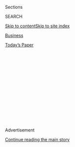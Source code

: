<div id="app">

<div>

<div>

<div>

<div class="NYTAppHideMasthead css-1q2w90k e1suatyy0">

<div class="section css-ui9rw0 e1suatyy2">

<div class="css-eph4ug er09x8g0">

<div class="css-6n7j50">

</div>

<span class="css-1dv1kvn">Sections</span>

<div class="css-10488qs">

<span class="css-1dv1kvn">SEARCH</span>

</div>

[Skip to content](#site-content)[Skip to site
index](#site-index)

</div>

<div id="masthead-section-label" class="css-1wr3we4 eaxe0e00">

[Business](https://www.nytimes.com/section/business)

</div>

<div class="css-10698na e1huz5gh0">

</div>

</div>

<div id="masthead-bar-one" class="section hasLinks css-15hmgas e1csuq9d3">

<div class="css-uqyvli e1csuq9d0">

</div>

<div class="css-1uqjmks e1csuq9d1">

</div>

<div class="css-9e9ivx">

[](https://myaccount.nytimes.com/auth/login?response_type=cookie&client_id=vi)

</div>

<div class="css-1bvtpon e1csuq9d2">

[Today’s
Paper](https://www.nytimes.com/section/todayspaper)

</div>

</div>

</div>

</div>

<div data-aria-hidden="false">

<div id="site-content" data-role="main">

<div>

<div class="css-1aor85t" style="opacity:0.000000001;z-index:-1;visibility:hidden">

<div class="css-1hqnpie">

<div class="css-epjblv">

<span class="css-17xtcya">[Business](/section/business)</span><span class="css-x15j1o">|</span><span class="css-fwqvlz">Mortgage
Rates Drop Below 3% for First Time, Tempting Home
Buyers</span>

</div>

<div class="css-k008qs">

<div class="css-1iwv8en">

<span class="css-18z7m18"></span>

<div>

</div>

</div>

<span class="css-1n6z4y">https://nyti.ms/32u1IBB</span>

<div class="css-1705lsu">

<div class="css-4xjgmj">

<div class="css-4skfbu" data-role="toolbar" data-aria-label="Social Media Share buttons, Save button, and Comments Panel with current comment count" data-testid="share-tools">

  - 
  - 
  - 
  - 
    
    <div class="css-6n7j50">
    
    </div>

  - 

</div>

</div>

</div>

</div>

</div>

</div>

<div id="NYT_TOP_BANNER_REGION" class="css-13pd83m">

</div>

<div id="top-wrapper" class="css-1sy8kpn">

<div id="top-slug" class="css-l9onyx">

Advertisement

</div>

[Continue reading the main
story](#after-top)

<div class="ad top-wrapper" style="text-align:center;height:100%;display:block;min-height:250px">

<div id="top" class="place-ad" data-position="top" data-size-key="top">

</div>

</div>

<div id="after-top">

</div>

</div>

<div>

<div id="sponsor-wrapper" class="css-1hyfx7x">

<div id="sponsor-slug" class="css-19vbshk">

Supported by

</div>

[Continue reading the main
story](#after-sponsor)

<div id="sponsor" class="ad sponsor-wrapper" style="text-align:center;height:100%;display:block">

</div>

<div id="after-sponsor">

</div>

</div>

<div class="css-186x18t">

</div>

<div class="css-1vkm6nb ehdk2mb0">

# Mortgage Rates Drop Below 3% for First Time, Tempting Home Buyers

</div>

Thanks to Federal Reserve policy, the average rate on a 30-year fixed
mortgage fell to 2.98 percent. That could spur buying and construction.

<div class="css-79elbk" data-testid="photoviewer-wrapper">

<div class="css-z3e15g" data-testid="photoviewer-wrapper-hidden">

</div>

<div class="css-1a48zt4 ehw59r15" data-testid="photoviewer-children">

![<span class="css-16f3y1r e13ogyst0" data-aria-hidden="true">A Freddie
Mac survey released on Thursday showed a 2.98 percent average rate on
30-year
mortgages.</span><span class="css-cnj6d5 e1z0qqy90" itemprop="copyrightHolder"><span class="css-1ly73wi e1tej78p0">Credit...</span><span><span>Barbara
J. Perenic/The Columbus Dispatch, via Associated
Press</span></span></span>](https://static01.nyt.com/images/2020/07/16/business/16mortgagerate2/merlin_174084753_4693548b-d914-4004-882e-351811156308-articleLarge.jpg?quality=75&auto=webp&disable=upscale)

</div>

</div>

<div class="css-18e8msd">

<div class="css-vp77d3 epjyd6m0">

<div class="css-1baulvz">

By [<span class="css-1baulvz last-byline" itemprop="name">Matt
Phillips</span>](https://www.nytimes.com/by/matt-phillips)

</div>

</div>

  - July 16,
    2020

  - 
    
    <div class="css-4xjgmj">
    
    <div class="css-d8bdto" data-role="toolbar" data-aria-label="Social Media Share buttons, Save button, and Comments Panel with current comment count" data-testid="share-tools">
    
      - 
      - 
      - 
      - 
        
        <div class="css-6n7j50">
        
        </div>
    
      - 
    
    </div>
    
    </div>

</div>

</div>

<div class="section meteredContent css-1r7ky0e" name="articleBody" itemprop="articleBody">

<div class="css-1fanzo5 StoryBodyCompanionColumn">

<div class="css-53u6y8">

Home loans have never been cheaper, if you can find a willing lender.

The average rate on 30-year fixed mortgages has fallen below 3 percent
for the first time, as the Federal Reserve’s recent efforts to pump
trillions of dollars into financial markets to support the economy
during the pandemic translate into lower consumer borrowing costs.

[Freddie Mac’s nationwide survey of mortgage
rates](http://www.freddiemac.com/pmms/#), released on Thursday, showed
the average on a 30-year mortgage at 2.98 percent, the first time this
key rate has fallen below 3 percent since the government-backed mortgage
finance firm began publishing the data in
1971.

</div>

</div>

<div style="max-width:100%;margin:0 auto">

<div class="css-17dprlf" data-id="100000007242609" data-slug="16MortgageRate1" style="max-width:600px">

</div>

</div>

<div class="css-1fanzo5 StoryBodyCompanionColumn">

<div class="css-53u6y8">

It was the latest in a string of record-low readings for the cost of
home loans, and a rare bright spot for the U.S. economy. Nearly 15
million jobs have disappeared since the coronavirus pandemic exploded in
March. Gross domestic product is expected to contract in the second
quarter more than it ever has before.

</div>

</div>

<div class="css-1fanzo5 StoryBodyCompanionColumn">

<div class="css-53u6y8">

But for those who are still receiving a paycheck, the collapse in
mortgage rates has suddenly made homeownership more affordable, analysts
and economists say.

“If you have your job, you’ve got your financial house in order — gosh,
this is a great time to go and buy a home because mortgage rates are
dirt cheap,” said Frank Nothaft, chief economist at CoreLogic, a real
estate research firm.

The public has noticed. Mortgage applications, which fell at the start
of the pandemic, have bounced back to some of the highest levels since
the 2008 housing bubble burst.

The vast majority have been for refinancings, which allow owners to cut
their monthly housing payments, freeing up cash for spending elsewhere.
But record-low rates are stimulating more activity from first-time home
buyers, too.

“People are taking advantage of these low rates not only to refinance
but also to buy homes,” said Laurie Goodman, co-director of the housing
finance policy center at the Urban Institute. “You’ve got a lot of
first-time home buyers in the queue who see this as their opportunity.”

</div>

</div>

<div class="css-1fanzo5 StoryBodyCompanionColumn">

<div class="css-53u6y8">

The savings are real. For a mortgage in the amount of the national
median home price, roughly $285,000, the decline in rates during the
last year would save more than $100 a month in payments, and roughly
$50,000 over the course of the loan. In higher-cost coastal areas, the
savings can be far more substantial.

On Wednesday, the Fed’s anecdotal report of economic conditions across
its 12 districts consistently spotlighted demand related to low mortgage
rates as one of the few bright spots in the American business landscape.

“Low mortgage interest rates encouraged undecided buyers to ‘get off the
fence,’” said the section of the Fed’s report prepared by its Cleveland
branch. “Residential realtors suggested that demand for existing
properties was robust as well, but a shortage of listings constrained
sales.”

Such reactions from consumers is precisely the way monetary policy — in
this instance, the Fed’s engineering of lower interest rates — is
supposed to work, stimulating activity in rate-sensitive sectors of an
economy in an effort to offset weakness elsewhere.

A boom in refinancing lowers expenses for homeowners, freeing up cash
for other purchases. An increase in demand from new home buyers can spur
activity in the home building industry, lifting employment in
construction.

Analysts and economists say it’s too early to tell if a sustainable
cycle of this sort is emerging. But at the very least, the Fed’s efforts
to support the economy are having an effect.

“It would be troubling if the Fed had cut interest rates to zero and we
were not seeing more demand for interest-rate-sensitive consumption,”
said Ernie Tedeschi, an economist with Evercore ISI, a macroeconomic
advisory firm. “So the fact that we are is a reassuring sign that at
least a piece of monetary policy is working as intended.”

</div>

</div>

<div class="css-1fanzo5 StoryBodyCompanionColumn">

<div class="css-53u6y8">

That said, the housing market is far from immune from the nation’s
economic turmoil. CoreLogic data shows that a record-high level of
mortgages — 3.4 percent — fell into delinquency in April, higher than
during the worst of the 2008 crisis.

Such numbers have prompted some lenders to tighten their standards for
new home loans, meaning that while average rates are at record lows,
some potential borrowers are likely to pay more or find themselves
unable to qualify.

“They’re looking at ways to tighten the credit a little bit to account
for the fact that we don’t know what the risks are going forward with
the economy and unemployment and potentially delinquencies,” said Guy
Cecala, chief executive and publisher of Inside Mortgage Finance, a
trade publication.

</div>

</div>

</div>

<div>

</div>

<div>

</div>

<div>

</div>

<div>

<div id="bottom-wrapper" class="css-1ede5it">

<div id="bottom-slug" class="css-l9onyx">

Advertisement

</div>

[Continue reading the main
story](#after-bottom)

<div id="bottom" class="ad bottom-wrapper" style="text-align:center;height:100%;display:block;min-height:90px">

</div>

<div id="after-bottom">

</div>

</div>

</div>

</div>

</div>

## Site Index

<div>

</div>

## Site Information Navigation

  - [© <span>2020</span> <span>The New York Times
    Company</span>](https://help.nytimes.com/hc/en-us/articles/115014792127-Copyright-notice)

<!-- end list -->

  - [NYTCo](https://www.nytco.com/)
  - [Contact
    Us](https://help.nytimes.com/hc/en-us/articles/115015385887-Contact-Us)
  - [Work with us](https://www.nytco.com/careers/)
  - [Advertise](https://nytmediakit.com/)
  - [T Brand Studio](http://www.tbrandstudio.com/)
  - [Your Ad
    Choices](https://www.nytimes.com/privacy/cookie-policy#how-do-i-manage-trackers)
  - [Privacy](https://www.nytimes.com/privacy)
  - [Terms of
    Service](https://help.nytimes.com/hc/en-us/articles/115014893428-Terms-of-service)
  - [Terms of
    Sale](https://help.nytimes.com/hc/en-us/articles/115014893968-Terms-of-sale)
  - [Site
    Map](https://spiderbites.nytimes.com)
  - [Help](https://help.nytimes.com/hc/en-us)
  - [Subscriptions](https://www.nytimes.com/subscription?campaignId=37WXW)

</div>

</div>

</div>

</div>
